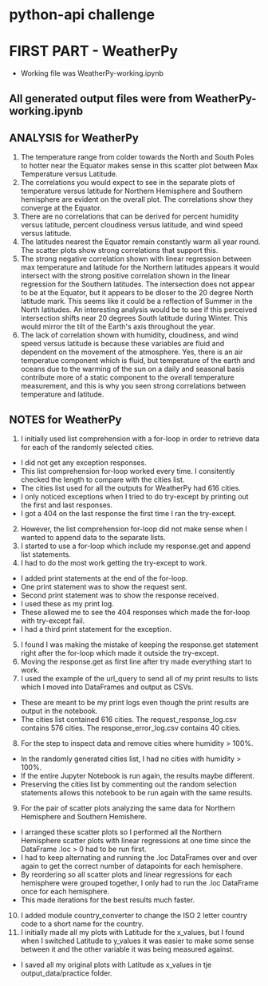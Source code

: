 # python-api challenge

# FIRST PART - WeatherPy
  * Working file was WeatherPy-working.ipynb

## All generated output files were from WeatherPy-working.ipynb

## ANALYSIS for WeatherPy
1) The temperature range from colder towards the North and South Poles to hotter near the Equator makes sense in this scatter plot between Max Temperature versus Latitude.
2) The correlations you would expect to see in the separate plots of temperature versus latitude for Northern Hemisphere and Southern hemisphere are evident on the overall plot.  The correlations show they converge at the Equator. 
3) There are no correlations that can be derived for percent humidity versus latitude, percent cloudiness versus latitude, and wind speed versus latitude.
4) The latitudes nearest the Equator remain constantly warm all year round.  The scatter plots show strong correlations that support this.
5) The strong negative correlation shown with linear regression between max temperature and latitude for the Northern latitudes appears it would intersect with the strong positive correlation shown in the linear regression for the Southern latitudes.  The intersection does not appear to be at the Equator, but it appears to be dloser to the 20 degree North latitude mark.  This seems like it could be a reflection of Summer in the North latitudes.  An interesting analysis would be to see if this perceived intersection shifts near 20 degrees South latitude during Winter.  This would mirror the tilt of the Earth's axis throughout the year.
6)  The lack of correlation shown with humidity, cloudiness, and wind speed versus latitude is because these variables are fluid and dependent on the movement of the atmosphere.  Yes, there is an air temperatue component which is fluid, but temperature of the earth and oceans due to the warming of the sun on a daily and seasonal basis contribute more of a static component to the overall temperature measurement, and this is why you seen strong correlations between temperature and latitude. 

## NOTES for WeatherPy
1) I initially used list comprehension  with a for-loop in order to retrieve data for each of the randomly selected cities.
  * I did not get any exception responses.
  * This list comprehension for-loop worked every time.  I consitently checked the length to compare with the cities list.
  * The cities list used for all the outputs for WeatherPy had 616 cities.
  * I only noticed exceptions when I tried to do try-except by printing out the first and last responses.
  * I got a 404 on the last response the first time I ran the try-except.
2) However, the list comprehension for-loop did not make sense when I wanted to append data to the separate lists.
3) I started to use a for-loop which include my response.get and append list statements.
4) I had to do the most work getting the try-except to work.
  * I added print statements at the end of the for-loop.
  * One print statement was to show the request sent.
  * Second print statement was to show the response received.
  * I used these as my print log.
  * These allowed me to see the 404 responses which made the for-loop with try-except fail.
  * I had a third print statement for the exception.
5) I found I was making the mistake of keeping the response.get statement right after the for-loop which made it outside the try-except.
6) Moving the response.get as first line after try made everything start to work.
7) I used the example of the url_query to send all of my print results to lists which I moved into DataFrames and output as CSVs.
  * These are meant to be my print logs even though the print results are output in the notebook.
  * The cities list contained 616 cities.  The request_response_log.csv contains 576 cities.  The response_error_log.csv contains 40 cities.
8) For the step to inspect data and remove cities where humidity > 100%.
  * In the randomly generated cities list, I had no cities with humidity > 100%.
  * If the entire Jupyter Notebook is run again, the results maybe different.
  * Preserving the cities list by commenting out the random selection statements allows this notebook to be run again with the same results.
9) For the pair of scatter plots analyzing the same data for Northern Hemisphere and Southern Hemishere.
  * I arranged these scatter plots so I performed all the Northern Hemisphere scatter plots with linear regressions at one time since the DataFrame .loc > 0 had to be run first. 
  * I had to keep alternating and running the .loc DataFrames over and over again to get the correct number of datapoints for each hemisphere.
  * By reordering so all scatter plots and linear regressions for each hemisphere were grouped together, I only had to run the .loc DataFrame once for each hemisphere.
  * This made iterations for the best results much faster.
10) I added module country_converter to change the ISO 2 letter country code to a short name for the country.
11) I initially made all my plots with Latitude for the x_values, but I found when I switched Latitude to y_values it was easier to make some sense between it and the other variable it was being measured against.
  * I saved all my original plots with Latitude as x_values in tje output_data/practice folder.
